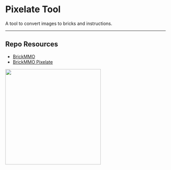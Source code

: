 # Pixelate Tool

A tool to convert images to bricks and instructions.

***

## Repo Resources

* [BrickMMO](https://www.brickmmo.com/)
* [BrickMMO Pixelate](https://pixelate.brickmmo.com/)

<a href="https://brickmmo.com">
<img src="https://brickmmo.com/images/brickmmo-logo-horizontal.jpg" width="300">
</a>
